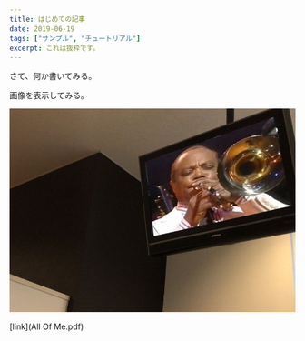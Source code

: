 ```yaml
---
title: はじめての記事
date: 2019-06-19
tags: ["サンプル", "チュートリアル"]
excerpt: これは抜粋です。
---
```


さて、何か書いてみる。

画像を表示してみる。

![画像](jj.jpg)

[link](All Of Me.pdf)

